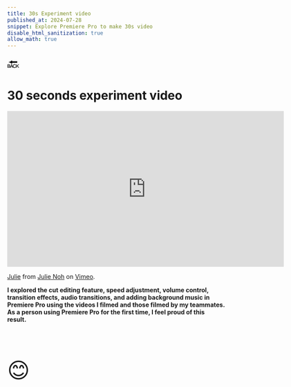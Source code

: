 ```yaml
---
title: 30s Experiment video
published_at: 2024-07-28
snippet: Explore Premiere Pro to make 30s video
disable_html_sanitization: true
allow_math: true
---
```

<a href="https://julienoh000-dms1-blog-83.deno.dev/" style="text-decoration: none; color: black;"><span style="font-size: 30px;">🔙</span></a>
# 30 seconds experiment video

<iframe src="https://player.vimeo.com/video/991163771?h=fde95b5b38" width="640" height="360" frameborder="0" allow="autoplay; fullscreen; picture-in-picture" allowfullscreen></iframe>
<p><a href="https://vimeo.com/991163771">Julie</a> from <a href="https://vimeo.com/user223550097">Julie Noh</a> on <a href="https://vimeo.com">Vimeo</a>.</p>

**I explored the cut editing feature, speed adjustment, volume control, transition effects, audio transitions, and adding background music in Premiere Pro using the videos I filmed and those filmed by my teammates. As a person using Premiere Pro for the first time, I feel proud of this result.**


<br>
<br>
<br>


<span style="font-size: 50px;">😊</span>